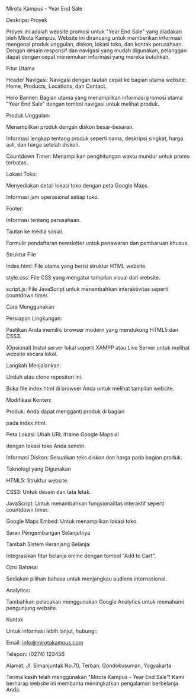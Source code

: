 Mirota Kampus - Year End Sale

Deskripsi Proyek

Proyek ini adalah website promosi untuk "Year End Sale" yang diadakan oleh Mirota Kampus. Website ini dirancang untuk memberikan informasi mengenai produk unggulan, diskon, lokasi toko, dan kontak perusahaan. Dengan desain responsif dan navigasi yang mudah digunakan, pelanggan dapat dengan cepat menemukan informasi yang mereka butuhkan.

Fitur Utama

Header Navigasi: Navigasi dengan tautan cepat ke bagian utama website: Home, Products, Locations, dan Contact.

Hero Banner: Bagian utama yang menampilkan informasi promosi utama "Year End Sale" dengan tombol navigasi untuk melihat produk.

Produk Unggulan:

Menampilkan produk dengan diskon besar-besaran.

Informasi lengkap tentang produk seperti nama, deskripsi singkat, harga asli, dan harga setelah diskon.

Countdown Timer: Menampilkan penghitungan waktu mundur untuk promo terbatas.

Lokasi Toko:

Menyediakan detail lokasi toko dengan peta Google Maps.

Informasi jam operasional setiap toko.

Footer:

Informasi tentang perusahaan.

Tautan ke media sosial.

Formulir pendaftaran newsletter untuk penawaran dan pembaruan khusus.

Struktur File

index.html: File utama yang berisi struktur HTML website.

style.css: File CSS yang mengatur tampilan visual dari website.

script.js: File JavaScript untuk menambahkan interaktivitas seperti countdown timer.

Cara Menggunakan

Persiapan Lingkungan:

Pastikan Anda memiliki browser modern yang mendukung HTML5 dan CSS3.

(Opsional) Instal server lokal seperti XAMPP atau Live Server untuk melihat website secara lokal.

Langkah Menjalankan:

Unduh atau clone repositori ini.

Buka file index.html di browser Anda untuk melihat tampilan website.

Modifikasi Konten:

Produk: Anda dapat mengganti produk di bagian <section class="products"> pada index.html.

Peta Lokasi: Ubah URL iframe Google Maps di <section class="locations"> dengan lokasi toko Anda sendiri.

Informasi Diskon: Sesuaikan teks diskon dan harga pada bagian produk.

Teknologi yang Digunakan

HTML5: Struktur website.

CSS3: Untuk desain dan tata letak.

JavaScript: Untuk menambahkan fungsionalitas interaktif seperti countdown timer.

Google Maps Embed: Untuk menampilkan lokasi toko.

Saran Pengembangan Selanjutnya

Tambah Sistem Keranjang Belanja:

Integrasikan fitur belanja online dengan tombol "Add to Cart".

Opsi Bahasa:

Sediakan pilihan bahasa untuk menjangkau audiens internasional.

Analytics:

Tambahkan pelacakan menggunakan Google Analytics untuk memahami pengunjung website.

Kontak

Untuk informasi lebih lanjut, hubungi:

Email: info@mirotakampus.com

Telepon: (0274) 123456

Alamat: Jl. Simanjuntak No.70, Terban, Gondokusuman, Yogyakarta

Terima kasih telah menggunakan "Mirota Kampus - Year End Sale"! Kami berharap website ini membantu meningkatkan pengalaman berbelanja Anda.

